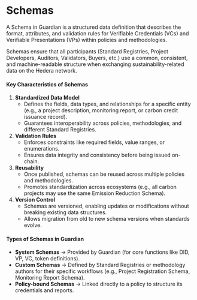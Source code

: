 # Schemas

A Schema in Guardian is a structured data definition that describes the format, attributes, and validation rules for Verifiable Credentials (VCs) and Verifiable Presentations (VPs) within policies and methodologies.

Schemas ensure that all participants (Standard Registries, Project Developers, Auditors, Validators, Buyers, etc.) use a common, consistent, and machine-readable structure when exchanging sustainability-related data on the Hedera network.

#### **Key Characteristics of Schemas**

1. **Standardized Data Model**
   * Defines the fields, data types, and relationships for a specific entity (e.g., a project description, monitoring report, or carbon credit issuance record).
   * Guarantees interoperability across policies, methodologies, and different Standard Registries.
2. **Validation Rules**
   * Enforces constraints like required fields, value ranges, or enumerations.
   * Ensures data integrity and consistency before being issued on-chain.
3. **Reusability**
   * Once published, schemas can be reused across multiple policies and methodologies.
   * Promotes standardization across ecosystems (e.g., all carbon projects may use the same Emission Reduction Schema).
4. **Version Control**
   * Schemas are versioned, enabling updates or modifications without breaking existing data structures.
   * Allows migration from old to new schema versions when standards evolve.

#### **Types of Schemas in Guardian**

* **System Schemas** → Provided by Guardian (for core functions like DID, VP, VC, token definitions).
* **Custom Schemas** → Defined by Standard Registries or methodology authors for their specific workflows (e.g., Project Registration Schema, Monitoring Report Schema).
* **Policy-bound Schemas** → Linked directly to a policy to structure its credentials and reports.
